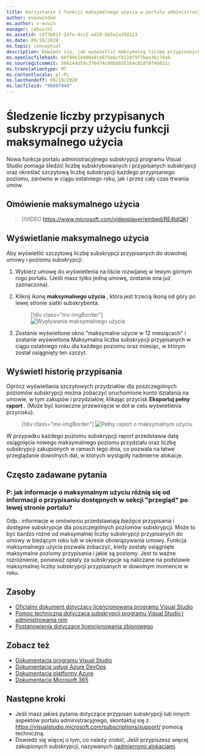 ```yaml
---
title: Korzystanie z funkcji maksymalnego użycia w portalu administracyjnym
author: evanwindom
ms.author: v-evwin
manager: cabuschl
ms.assetid: c473b01f-2dfe-4cc2-ad29-bb5e2a268123
ms.date: 09/16/2020
ms.topic: conceptual
description: Dowiedz się, jak wyświetlić maksymalną liczbę przypisanych subskrypcji w portalu administracyjnym
ms.openlocfilehash: 60f9961d400e8ce675e6cfb228f9f7bee36c74a0
ms.sourcegitcommit: 566144d59c376474c09bbb55164c01d70f4b621c
ms.translationtype: MT
ms.contentlocale: pl-PL
ms.lasthandoff: 09/19/2020
ms.locfileid: "90807940"
---
```

# <a name="use-the-maximum-usage-feature-to-track-the-number-of-assigned-subscriptions"></a>Śledzenie liczby przypisanych subskrypcji przy użyciu funkcji maksymalnego użycia
Nowa funkcja portalu administracyjnego subskrypcji programu Visual Studio pomaga śledzić liczbę subskrybowanych i przypisanych subskrypcji oraz określać szczytową liczbę subskrypcji każdego przypisanego poziomu, zarówno w ciągu ostatniego roku, jak i przez cały czas trwania umów. 

## <a name="maximum-usage-overview"></a>Omówienie maksymalnego użycia
> [!VIDEO https://www.microsoft.com/videoplayer/embed/RE4tdQK] 

## <a name="view-your-maximum-usage"></a>Wyświetlanie maksymalnego użycia
Aby wyświetlić szczytową liczbę subskrypcji przypisanych do dowolnej umowy i poziomu subskrypcji:
1. Wybierz umowę do wyświetlenia na liście rozwijanej w lewym górnym rogu portalu. (Jeśli masz tylko jedną umowę, zostanie ona już zaznaczona).
2. Kliknij ikonę **maksymalnego użycia** , która jest trzecią ikoną od góry po lewej stronie siatki subskrybenta.  

    > [!div class="mx-imgBorder"]
    > ![Wypływanie maksymalnego użycia](_img/maximum-usage/maximum-usage-menu.png "Kliknij przycisk maksymalne użycie, aby zobaczyć maksymalną liczbę przypisanych do siebie typów subskrypcji.")

3. Zostanie wyświetlone okno "maksymalne użycie w 12 miesiącach" i zostanie wyświetlona Maksymalna liczba subskrypcji przypisanych w ciągu ostatniego roku dla każdego poziomu oraz miesiąc, w którym został osiągnięty ten szczyt.    

## <a name="view-your-assignment-history"></a>Wyświetl historię przypisania
Oprócz wyświetlania szczytowych przydziałów dla poszczególnych poziomów subskrypcji można zobaczyć uruchomione konto działania na umowie, w tym zakupów i przydziałów, klikając przycisk **Eksportuj pełny raport** .  (Może być konieczne przewinięcie w dół w celu wyświetlenia przycisku).  

> [!div class="mx-imgBorder"]
> ![Pełny raport o maksymalnym użyciu](_img/maximum-usage/maximum-usage-full-report.png "Pełny raport zawiera rekord wszystkich zakupów i przydziałów subskrypcji.")

W przypadku każdego poziomu subskrypcji raport przedstawia datę osiągnięcia nowego maksymalnego poziomu przydziału oraz liczbę subskrypcji zakupionych w ramach tego dnia, co pozwala na łatwe przeglądanie dowolnych dat, w których wystąpiły nadmierne alokacje.  

## <a name="frequently-asked-questions"></a>Często zadawane pytania
### <a name="q-how-is-the-information-in-the-maximum-usage-different-from-the-assignment-information-available-in-the-overview-section-on-the-left-side-of-the-portal"></a>P: jak informacje o maksymalnym użyciu różnią się od informacji o przypisaniu dostępnych w sekcji "przegląd" po lewej stronie portalu?
Odp.: informacje w omówieniu przedstawiają *bieżące* przypisania i dostępne subskrypcje dla poszczególnych poziomów subskrypcji.  Może to być bardzo różne od maksymalnej liczby subskrypcji przypisanych do umowy w bieżącym roku lub w okresie obowiązywania umowy.  Funkcja maksymalnego użycia pozwala zobaczyć, kiedy zostały osiągnięte maksymalne poziomy przypisania i jakie są poziomy.  Jest to ważne rozróżnienie, ponieważ opłaty za subskrypcje są naliczane na podstawie maksymalnej liczby subskrypcji przypisanych w dowolnym momencie w roku. 

## <a name="resources"></a>Zasoby
- [Oficjalny dokument dotyczący licencjonowana programu Visual Studio](https://visualstudio.microsoft.com/wp-content/uploads/2019/06/Visual-Studio-Licensing-Whitepaper-May-2019.pdf)
- [Pomoc techniczna dotycząca subskrypcji programu Visual Studio i administrowania nim](https://visualstudio.microsoft.com/support/support-overview-vs)
- [Postanowienia dotyczące licencjonowania zbiorowego](https://www.microsoft.com/licensing/product-licensing/products.aspx)

## <a name="see-also"></a>Zobacz też
- [Dokumentacja programu Visual Studio](https://docs.microsoft.com/visualstudio/)
- [Dokumentacja usługi Azure DevOps](https://docs.microsoft.com/azure/devops/)
- [Dokumentacja platformy Azure](https://docs.microsoft.com/azure/)
- [Dokumentacja Microsoft 365](https://docs.microsoft.com/microsoft-365/)

## <a name="next-steps"></a>Następne kroki
- Jeśli masz jakieś pytania dotyczące przypisań subskrypcji lub innych aspektów portalu administracyjnego, skontaktuj się z https://visualstudio.microsoft.com/subscriptions/support/ pomocą techniczną. 
- Dowiedz się więcej o tym, co należy zrobić, Jeśli przypiszesz więcej zakupionych subskrypcji, nazywanych [nadmiernymi alokacjami](handle-overclaimed-license.md).

